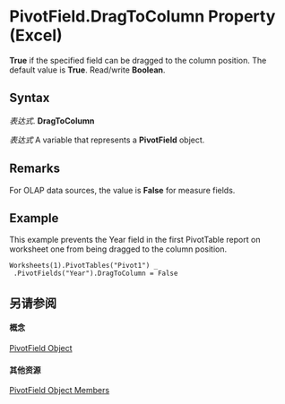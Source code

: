 
# PivotField.DragToColumn Property (Excel)

 **True** if the specified field can be dragged to the column position. The default value is **True**. Read/write **Boolean**.


## Syntax

 _表达式_. **DragToColumn**

 _表达式_ A variable that represents a **PivotField** object.


## Remarks

For OLAP data sources, the value is  **False** for measure fields.


## Example

This example prevents the Year field in the first PivotTable report on worksheet one from being dragged to the column position.


```
Worksheets(1).PivotTables("Pivot1") _ 
 .PivotFields("Year").DragToColumn = False
```


## 另请参阅


#### 概念


[PivotField Object](52784960-e2da-b43a-1e37-2d4dae61c6d8.md)
#### 其他资源


[PivotField Object Members](http://msdn.microsoft.com/library/4a6ea12a-072c-a386-c855-7bf5f6eadd46%28Office.15%29.aspx)